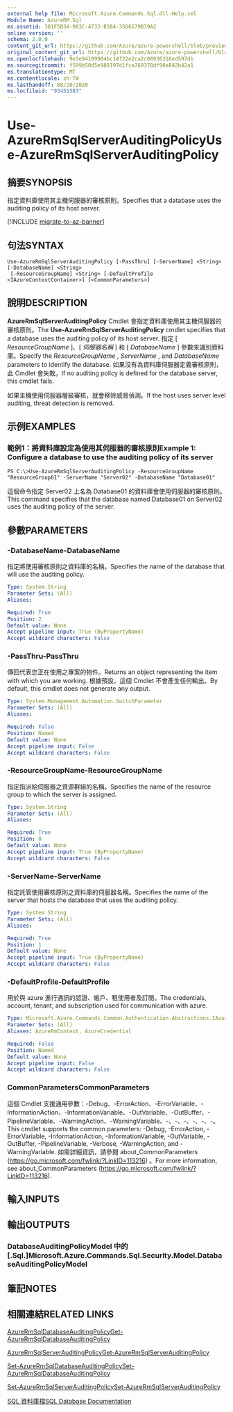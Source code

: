 ```yaml
---
external help file: Microsoft.Azure.Commands.Sql.dll-Help.xml
Module Name: AzureRM.Sql
ms.assetid: 381F5B34-983C-4733-B384-35D6579B79A2
online version: ''
schema: 2.0.0
content_git_url: https://github.com/Azure/azure-powershell/blob/preview/src/ResourceManager/Sql/Commands.Sql/help/Use-AzureRmSqlServerAuditingPolicy.md
original_content_git_url: https://github.com/Azure/azure-powershell/blob/preview/src/ResourceManager/Sql/Commands.Sql/help/Use-AzureRmSqlServerAuditingPolicy.md
ms.openlocfilehash: 9e3e94109904bc14f22e2ca2c08936316ed597db
ms.sourcegitcommit: f599b50d5e980197d1fca769378df90a842b42a1
ms.translationtype: MT
ms.contentlocale: zh-TW
ms.lasthandoff: 08/20/2020
ms.locfileid: "93451583"
---
```

# <span data-ttu-id="150f8-101">Use-AzureRmSqlServerAuditingPolicy</span><span class="sxs-lookup"><span data-stu-id="150f8-101">Use-AzureRmSqlServerAuditingPolicy</span></span>

## <span data-ttu-id="150f8-102">摘要</span><span class="sxs-lookup"><span data-stu-id="150f8-102">SYNOPSIS</span></span>
<span data-ttu-id="150f8-103">指定資料庫使用其主機伺服器的審核原則。</span><span class="sxs-lookup"><span data-stu-id="150f8-103">Specifies that a database uses the auditing policy of its host server.</span></span>

[!INCLUDE [migrate-to-az-banner](../../includes/migrate-to-az-banner.md)]

## <span data-ttu-id="150f8-104">句法</span><span class="sxs-lookup"><span data-stu-id="150f8-104">SYNTAX</span></span>

```
Use-AzureRmSqlServerAuditingPolicy [-PassThru] [-ServerName] <String> [-DatabaseName] <String>
 [-ResourceGroupName] <String> [-DefaultProfile <IAzureContextContainer>] [<CommonParameters>]
```

## <span data-ttu-id="150f8-105">說明</span><span class="sxs-lookup"><span data-stu-id="150f8-105">DESCRIPTION</span></span>
<span data-ttu-id="150f8-106">**AzureRmSqlServerAuditingPolicy** Cmdlet 會指定資料庫使用其主機伺服器的審核原則。</span><span class="sxs-lookup"><span data-stu-id="150f8-106">The **Use-AzureRmSqlServerAuditingPolicy** cmdlet specifies that a database uses the auditing policy of its host server.</span></span>
<span data-ttu-id="150f8-107">指定 [ *ResourceGroupName* ]、[ *伺服器名稱* ] 和 [ *DatabaseName* ] 參數來識別資料庫。</span><span class="sxs-lookup"><span data-stu-id="150f8-107">Specify the *ResourceGroupName* , *ServerName* , and *DatabaseName* parameters to identify the database.</span></span>
<span data-ttu-id="150f8-108">如果沒有為資料庫伺服器定義審核原則，此 Cmdlet 會失敗。</span><span class="sxs-lookup"><span data-stu-id="150f8-108">If no auditing policy is defined for the database server, this cmdlet fails.</span></span>

<span data-ttu-id="150f8-109">如果主機使用伺服器層級審核，就會移除威脅偵測。</span><span class="sxs-lookup"><span data-stu-id="150f8-109">If the host uses server level auditing, threat detection is removed.</span></span>

## <span data-ttu-id="150f8-110">示例</span><span class="sxs-lookup"><span data-stu-id="150f8-110">EXAMPLES</span></span>

### <span data-ttu-id="150f8-111">範例1：將資料庫設定為使用其伺服器的審核原則</span><span class="sxs-lookup"><span data-stu-id="150f8-111">Example 1: Configure a database to use the auditing policy of its server</span></span>
```
PS C:\>Use-AzureRmSqlServerAuditingPolicy -ResourceGroupName "ResourceGroup01" -ServerName "Server02" -DatabaseName "Database01"
```

<span data-ttu-id="150f8-112">這個命令指定 Server02 上名為 Database01 的資料庫會使用伺服器的審核原則。</span><span class="sxs-lookup"><span data-stu-id="150f8-112">This command specifies that the database named Database01 on Server02 uses the auditing policy of the server.</span></span>

## <span data-ttu-id="150f8-113">參數</span><span class="sxs-lookup"><span data-stu-id="150f8-113">PARAMETERS</span></span>

### <span data-ttu-id="150f8-114">-DatabaseName</span><span class="sxs-lookup"><span data-stu-id="150f8-114">-DatabaseName</span></span>
<span data-ttu-id="150f8-115">指定將使用審核原則之資料庫的名稱。</span><span class="sxs-lookup"><span data-stu-id="150f8-115">Specifies the name of the database that will use the auditing policy.</span></span>

```yaml
Type: System.String
Parameter Sets: (All)
Aliases: 

Required: True
Position: 2
Default value: None
Accept pipeline input: True (ByPropertyName)
Accept wildcard characters: False
```

### <span data-ttu-id="150f8-116">-PassThru</span><span class="sxs-lookup"><span data-stu-id="150f8-116">-PassThru</span></span>
<span data-ttu-id="150f8-117">傳回代表您正在使用之專案的物件。</span><span class="sxs-lookup"><span data-stu-id="150f8-117">Returns an object representing the item with which you are working.</span></span>
<span data-ttu-id="150f8-118">根據預設，這個 Cmdlet 不會產生任何輸出。</span><span class="sxs-lookup"><span data-stu-id="150f8-118">By default, this cmdlet does not generate any output.</span></span>

```yaml
Type: System.Management.Automation.SwitchParameter
Parameter Sets: (All)
Aliases: 

Required: False
Position: Named
Default value: None
Accept pipeline input: False
Accept wildcard characters: False
```

### <span data-ttu-id="150f8-119">-ResourceGroupName</span><span class="sxs-lookup"><span data-stu-id="150f8-119">-ResourceGroupName</span></span>
<span data-ttu-id="150f8-120">指定指派給伺服器之資源群組的名稱。</span><span class="sxs-lookup"><span data-stu-id="150f8-120">Specifies the name of the resource group to which the server is assigned.</span></span>

```yaml
Type: System.String
Parameter Sets: (All)
Aliases: 

Required: True
Position: 0
Default value: None
Accept pipeline input: True (ByPropertyName)
Accept wildcard characters: False
```

### <span data-ttu-id="150f8-121">-ServerName</span><span class="sxs-lookup"><span data-stu-id="150f8-121">-ServerName</span></span>
<span data-ttu-id="150f8-122">指定託管使用審核原則之資料庫的伺服器名稱。</span><span class="sxs-lookup"><span data-stu-id="150f8-122">Specifies the name of the server that hosts the database that uses the auditing policy.</span></span>

```yaml
Type: System.String
Parameter Sets: (All)
Aliases: 

Required: True
Position: 1
Default value: None
Accept pipeline input: True (ByPropertyName)
Accept wildcard characters: False
```

### <span data-ttu-id="150f8-123">-DefaultProfile</span><span class="sxs-lookup"><span data-stu-id="150f8-123">-DefaultProfile</span></span>
<span data-ttu-id="150f8-124">用於與 azure 進行通訊的認證、帳戶、租使用者及訂閱。</span><span class="sxs-lookup"><span data-stu-id="150f8-124">The credentials, account, tenant, and subscription used for communication with azure.</span></span>

```yaml
Type: Microsoft.Azure.Commands.Common.Authentication.Abstractions.IAzureContextContainer
Parameter Sets: (All)
Aliases: AzureRmContext, AzureCredential

Required: False
Position: Named
Default value: None
Accept pipeline input: False
Accept wildcard characters: False
```

### <span data-ttu-id="150f8-125">CommonParameters</span><span class="sxs-lookup"><span data-stu-id="150f8-125">CommonParameters</span></span>
<span data-ttu-id="150f8-126">這個 Cmdlet 支援通用參數：-Debug、-ErrorAction、-ErrorVariable、-InformationAction、-InformationVariable、-OutVariable、-OutBuffer、-PipelineVariable、-WarningAction、-WarningVariable、-、-、-、-、-、-。</span><span class="sxs-lookup"><span data-stu-id="150f8-126">This cmdlet supports the common parameters: -Debug, -ErrorAction, -ErrorVariable, -InformationAction, -InformationVariable, -OutVariable, -OutBuffer, -PipelineVariable, -Verbose, -WarningAction, and -WarningVariable.</span></span> <span data-ttu-id="150f8-127">如需詳細資訊，請參閱 about_CommonParameters (https://go.microsoft.com/fwlink/?LinkID=113216) 。</span><span class="sxs-lookup"><span data-stu-id="150f8-127">For more information, see about_CommonParameters (https://go.microsoft.com/fwlink/?LinkID=113216).</span></span>

## <span data-ttu-id="150f8-128">輸入</span><span class="sxs-lookup"><span data-stu-id="150f8-128">INPUTS</span></span>

## <span data-ttu-id="150f8-129">輸出</span><span class="sxs-lookup"><span data-stu-id="150f8-129">OUTPUTS</span></span>

### <span data-ttu-id="150f8-130">DatabaseAuditingPolicyModel 中的 [.Sql.]</span><span class="sxs-lookup"><span data-stu-id="150f8-130">Microsoft.Azure.Commands.Sql.Security.Model.DatabaseAuditingPolicyModel</span></span>

## <span data-ttu-id="150f8-131">筆記</span><span class="sxs-lookup"><span data-stu-id="150f8-131">NOTES</span></span>

## <span data-ttu-id="150f8-132">相關連結</span><span class="sxs-lookup"><span data-stu-id="150f8-132">RELATED LINKS</span></span>

[<span data-ttu-id="150f8-133">AzureRmSqlDatabaseAuditingPolicy</span><span class="sxs-lookup"><span data-stu-id="150f8-133">Get-AzureRmSqlDatabaseAuditingPolicy</span></span>](./Get-AzureRmSqlDatabaseAuditingPolicy.md)

[<span data-ttu-id="150f8-134">AzureRmSqlServerAuditingPolicy</span><span class="sxs-lookup"><span data-stu-id="150f8-134">Get-AzureRmSqlServerAuditingPolicy</span></span>](./Get-AzureRmSqlServerAuditingPolicy.md)

[<span data-ttu-id="150f8-135">Set-AzureRmSqlDatabaseAuditingPolicy</span><span class="sxs-lookup"><span data-stu-id="150f8-135">Set-AzureRmSqlDatabaseAuditingPolicy</span></span>](./Set-AzureRmSqlDatabaseAuditingPolicy.md)

[<span data-ttu-id="150f8-136">Set-AzureRmSqlServerAuditingPolicy</span><span class="sxs-lookup"><span data-stu-id="150f8-136">Set-AzureRmSqlServerAuditingPolicy</span></span>](./Set-AzureRmSqlServerAuditingPolicy.md)

[<span data-ttu-id="150f8-137">SQL 資料庫檔</span><span class="sxs-lookup"><span data-stu-id="150f8-137">SQL Database Documentation</span></span>](https://docs.microsoft.com/azure/sql-database/)


